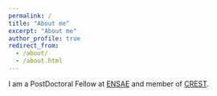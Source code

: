 ```yaml
---
permalink: /
title: "About me"
excerpt: "About me"
author_profile: true
redirect_from: 
  - /about/
  - /about.html
---
```


I am a PostDoctoral Fellow at [ENSAE](https://www.ensae.fr/en) and member of [CREST](https://crest.science/).
